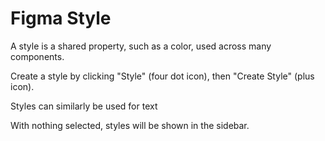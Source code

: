 # Figma Style

A style is a shared property, such as a color, used across many components.

Create a style by clicking "Style" (four dot icon), then "Create Style" (plus icon).

Styles can similarly be used for text 

With nothing selected, styles will be shown in the sidebar.
